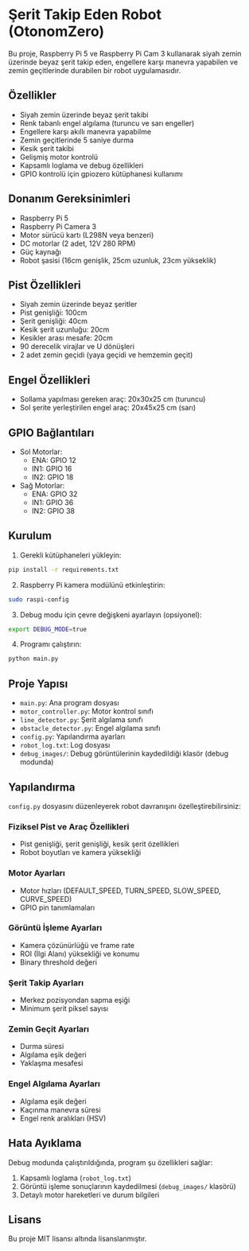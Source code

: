 # Şerit Takip Eden Robot (OtonomZero)

Bu proje, Raspberry Pi 5 ve Raspberry Pi Cam 3 kullanarak siyah zemin üzerinde beyaz şerit takip eden, engellere karşı manevra yapabilen ve zemin geçitlerinde durabilen bir robot uygulamasıdır.

## Özellikler

- Siyah zemin üzerinde beyaz şerit takibi
- Renk tabanlı engel algılama (turuncu ve sarı engeller)
- Engellere karşı akıllı manevra yapabilme
- Zemin geçitlerinde 5 saniye durma
- Kesik şerit takibi
- Gelişmiş motor kontrolü
- Kapsamlı loglama ve debug özellikleri
- GPIO kontrolü için gpiozero kütüphanesi kullanımı

## Donanım Gereksinimleri

- Raspberry Pi 5
- Raspberry Pi Camera 3
- Motor sürücü kartı (L298N veya benzeri)
- DC motorlar (2 adet, 12V 280 RPM)
- Güç kaynağı
- Robot şasisi (16cm genişlik, 25cm uzunluk, 23cm yükseklik)

## Pist Özellikleri

- Siyah zemin üzerinde beyaz şeritler
- Pist genişliği: 100cm
- Şerit genişliği: 40cm
- Kesik şerit uzunluğu: 20cm
- Kesikler arası mesafe: 20cm
- 90 derecelik virajlar ve U dönüşleri
- 2 adet zemin geçidi (yaya geçidi ve hemzemin geçit)

## Engel Özellikleri

- Sollama yapılması gereken araç: 20x30x25 cm (turuncu)
- Sol şerite yerleştirilen engel araç: 20x45x25 cm (sarı)

## GPIO Bağlantıları

- Sol Motorlar:
  - ENA: GPIO 12
  - IN1: GPIO 16
  - IN2: GPIO 18
- Sağ Motorlar:
  - ENA: GPIO 32
  - IN1: GPIO 36
  - IN2: GPIO 38

## Kurulum

1. Gerekli kütüphaneleri yükleyin:

```bash
pip install -r requirements.txt
```

2. Raspberry Pi kamera modülünü etkinleştirin:

```bash
sudo raspi-config
```

3. Debug modu için çevre değişkeni ayarlayın (opsiyonel):

```bash
export DEBUG_MODE=true
```

4. Programı çalıştırın:

```bash
python main.py
```

## Proje Yapısı

- `main.py`: Ana program dosyası
- `motor_controller.py`: Motor kontrol sınıfı
- `line_detector.py`: Şerit algılama sınıfı
- `obstacle_detector.py`: Engel algılama sınıfı
- `config.py`: Yapılandırma ayarları
- `robot_log.txt`: Log dosyası
- `debug_images/`: Debug görüntülerinin kaydedildiği klasör (debug modunda)

## Yapılandırma

`config.py` dosyasını düzenleyerek robot davranışını özelleştirebilirsiniz:

### Fiziksel Pist ve Araç Özellikleri
- Pist genişliği, şerit genişliği, kesik şerit özellikleri
- Robot boyutları ve kamera yüksekliği

### Motor Ayarları
- Motor hızları (DEFAULT_SPEED, TURN_SPEED, SLOW_SPEED, CURVE_SPEED)
- GPIO pin tanımlamaları

### Görüntü İşleme Ayarları
- Kamera çözünürlüğü ve frame rate
- ROI (İlgi Alanı) yüksekliği ve konumu
- Binary threshold değeri

### Şerit Takip Ayarları
- Merkez pozisyondan sapma eşiği
- Minimum şerit piksel sayısı

### Zemin Geçit Ayarları
- Durma süresi
- Algılama eşik değeri
- Yaklaşma mesafesi

### Engel Algılama Ayarları
- Algılama eşik değeri
- Kaçınma manevra süresi
- Engel renk aralıkları (HSV)

## Hata Ayıklama

Debug modunda çalıştırıldığında, program şu özellikleri sağlar:

1. Kapsamlı loglama (`robot_log.txt`)
2. Görüntü işleme sonuçlarının kaydedilmesi (`debug_images/` klasörü)
3. Detaylı motor hareketleri ve durum bilgileri

## Lisans

Bu proje MIT lisansı altında lisanslanmıştır.
